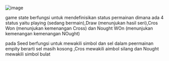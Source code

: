 ![image](https://github.com/bagasnghr10/Jobjsheet-6-Sistem-Cerdas/assets/143892102/850e4adc-baec-4d0e-8132-a3b2ce466fbc)

game state berfungsi untuk mendefinisikan status permainan dimana ada 4 status yaitu 
playing (sedang bermain),Draw (menunjukan hasil seri),Cros Won (menunjukan kemenangan Cross) dan Nought WOn (menunjukan kemenangan kemenangan NOught)

pada Seed berfungsi untuk mewakili simbol dan sel dalam peermainan
empity berarti sel masih kosong ,Cros mewakili aimbol silang dan Nought mewakili simbol bulat

